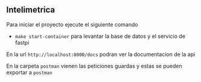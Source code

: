 ## Intelimetrica

Para iniciar el proyecto ejecute el siguiente comando

* `make start-container` para levantar la base de datos y el servicio de fastpi

En la url `http://localhost:8000/docs` podran ver la documentacion de la api

En la carpeta `postman` vienen las peticiones guardas y estas se pueden exportar a `postman`